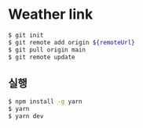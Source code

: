 # Weather link

```sh
$ git init
$ git remote add origin ${remoteUrl}
$ git pull origin main
$ git remote update
```

## 실행

```sh
$ npm install -g yarn
$ yarn
$ yarn dev
```
